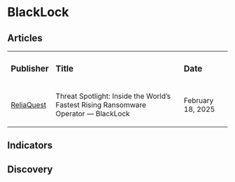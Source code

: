 # BlackLock

## Articles
<table>
  <tr>
    <td>
      <h3>Publisher</h3>
    </td>
    <td>
      <h3>Title</h3>
    </td>
    <td>
      <h3>Date</h3>
    </td>
  </tr>
  <tr>
    <td>
      <a href="https://www.reliaquest.com/blog/threat-spotlight-inside-the-worlds-fastest-rising-ransomware-operator-blacklock/">ReliaQuest</a>
    </td>
    <td>
      <p>Threat Spotlight: Inside the World’s Fastest Rising Ransomware Operator — BlackLock</p>
    </td>
    <td>
      <p>February 18, 2025</p>
    </td>
  </tr>
</table>


## Indicators

## Discovery
